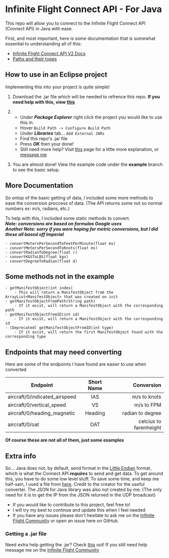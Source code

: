 # Infinite Flight Connect API - For Java
This repo will allow you to connect to the Infinite Flight Connect API (Connect API) in Java with ease.

First, and most important, here is some documentation that is somewhat essential to understanding all of this:
- [Infinite Flight Connect API V2 Docs](https://infiniteflight.com/guide/developer-reference/connect-api/version-2)
- [Paths and their types](https://github.com/flyingdevelopmentstudio/infiniteflight-api)

## How to use in an Eclipse project
Implementing this into your project is quite simple!

1. Download the .jar file which will be needed to refrence this repo. **If you need help with this, view [this](#getting-a-jar-file)**
2. - Under **_Package Explorer_** right click the project you would like to use this in.
   - Hover ```Build Path -> Configure Build Path```
   - Under **_Libraries_** tab... ```Add External JARs```
   - Find this repo's .jar file
   - Press **_OK_** then your done!
   - Still need more help? Visit [this](https://www.tutorialspoint.com/eclipse/eclipse_java_build_path.htm) page for a little more explanation, or [message me](#getting-a-jar-file)

3. You are almost done! View the example code under the **example** branch to see the basic setup.

## More Documentation
So ontop of the basic getting of data, I included some more methods to ease the conversion proccess of data. (The API returns some not so normal numbers ex: m/s, radians, etc.)

To help with this, I included some static methods to convert. <br>
**_Note: conversions are based on formulas Google uses_** <br>
**_Another Note: sorry if you were hoping for metric conversions, but I did these all based off Imperial_**

```
- convertMetersPerSecondToFeetPerMinute(float ms)
- convertMetersPerSecondToKnots(float ms)
- convertRadianToDegree(float r)
- convertKGSToLBS(float kgs)
- convertDegreeToRadian(float d)
```
## Some methods not in the example

```
- getManifestObject(int index) 
    - This will return a ManifestObject from the ArrayList<ManifestObject> that was created on init
- getManifestObjectFromPath(String path) 
    - If it exist, will return a ManifestObject with the corresponding path
- getManifestObjectFromID(int id)
    - If it exist, will return a ManifestObject with the corresponding id
- (Deprecated) getManifestObjectFromID(int type) 
    - If it exist, will return the first ManifestObject found with the corresponding type
```

## Endpoints that may need converting
Here are some of the endpoints I have found are easier to use when converted

| Endpoint        | Short Name           | Conversion  |
| ------------- |:-------------:| -----:|
| aircraft/0/indicated_airspeed      | IAS | m/s to knots |
| aircraft/0/vertical_speed      | VS      |  m/s to FPM |
| aircraft/0/heading_magnetic | Heading      |    radian to degree | 
| aircraft/0/oat | OAT | celcius to farenheight |

**Of course these are not all of them, just some examples**

## Extra info
So... Java does not, by default, send format in the [Little Endian](https://en.wikipedia.org/wiki/Endianness) format, which is what the Connect API **_requires_** to send and get data. To get around this, you have to do some low level stuff. To save some time, and keep me half-sain, I used a file from [here](https://gist.github.com/MichaelBeeu/6545110). Credit to the creator for the useful converter. The JSON for Java library was also not created by me. (The only need for it is to get the IP from the JSON returned in the UDP broadcast) <br>
- If you would like to contribute to this project, feel free to! 
- I will try my best to continue and update this when I feel needed 
- If you have any issues please don't hesitate to ask me on the [Infinite Flight Community](https://community.infiniteflight.com/u/onelettershor2/) or open an issue here on GitHub.

### Getting a .jar file
Need extra help getting the .jar? Check [this](https://stackoverflow.com/questions/41310629/how-to-download-jar-file-from-github-source-code) out! If you still need help message me on the [Infinite Flight Community](https://community.infiniteflight.com/u/onelettershor2/)
